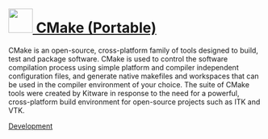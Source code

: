 # [<img src="https://cdn.rawgit.com/chocolatey/chocolatey-coreteampackages/c38961f6c3e526524e3648e6710e2cfbb2e82c05/icons/cmake.png" height="48" width="48" /> CMake (Portable)](https://chocolatey.org/packages/cmake.portable)

CMake is an open-source, cross-platform family of tools designed to build, test and package software. CMake is used to control the software compilation process using simple platform and compiler independent configuration files, and generate native makefiles and workspaces that can be used in the compiler environment of your choice. The suite of CMake tools were created by Kitware in response to the need for a powerful, cross-platform build environment for open-source projects such as ITK and VTK.

[Development](https://www.cmake.org/developer-resources/)
